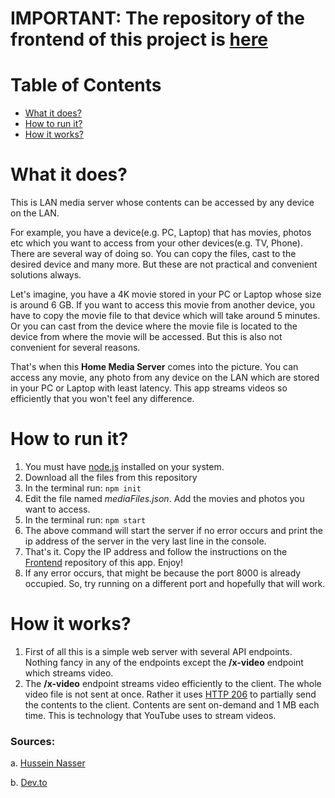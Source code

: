 # IMPORTANT: The repository of the frontend of this project is [here](https://github.com/ApurboStarry/Home-Media-Server-Frontend-)

# Table of Contents
- [What it does?](#what-it-does)
- [How to run it?](#how-to-run-it)
- [How it works?](#how-it-works)
# What it does?
This is LAN media server whose contents can be accessed by any device on the LAN.

For example, you have a device(e.g. PC, Laptop) that has movies, photos etc which you want to access from your other devices(e.g. TV, Phone). There are several way of doing so. You can copy the files, cast to the desired device and many more. But these are not practical and convenient solutions always.

Let's imagine, you have a 4K movie stored in your PC or Laptop whose size is around 6 GB. If you want to access this movie from another device, you have to copy the movie file to that device which will take around 5 minutes. Or you can cast from the device where the movie file is located to the device from where the movie will be accessed. But this is also not convenient for several reasons.

That's when this **Home Media Server** comes into the picture. You can access any movie, any photo from any device on the LAN which are stored in your PC or Laptop with least latency. This app streams videos so efficiently that you won't feel any difference.

# How to run it?
1. You must have [node.js](https://nodejs.org/en/) installed on your system.
2. Download all the files from this repository
3. In the terminal run: `npm init`
4. Edit the file named *mediaFiles.json*. Add the movies and photos you want to access.
5. In the terminal run: `npm start`
6. The above command will start the server if no error occurs and print the ip address of the server in the very last line in the console.
7. That's it. Copy the IP address and follow the instructions on the [Frontend](https://github.com/ApurboStarry/Home-Media-Server-Frontend-) repository of this app. Enjoy!
8. If any error occurs, that might be because the port 8000 is already occupied. So, try running on a different port and hopefully that will work.

# How it works?
1. First of all this is a simple web server with several API endpoints. Nothing fancy in any of the endpoints except the **/x-video** endpoint which streams video.
2. The **/x-video** endpoint streams video efficiently to the client. The whole video file is not sent at once. Rather it uses [HTTP 206](https://developer.mozilla.org/en-US/docs/Web/HTTP/Status/206) to partially send the contents to the client. Contents are sent on-demand and 1 MB each time. This is technology that YouTube uses to stream videos.


### Sources: 
a. [Hussein Nasser](https://www.youtube.com/watch?v=1-KmLc0c2sk)

b. [Dev.to](https://dev.to/abdisalan_js/how-to-code-a-video-streaming-server-using-nodejs-2o0)